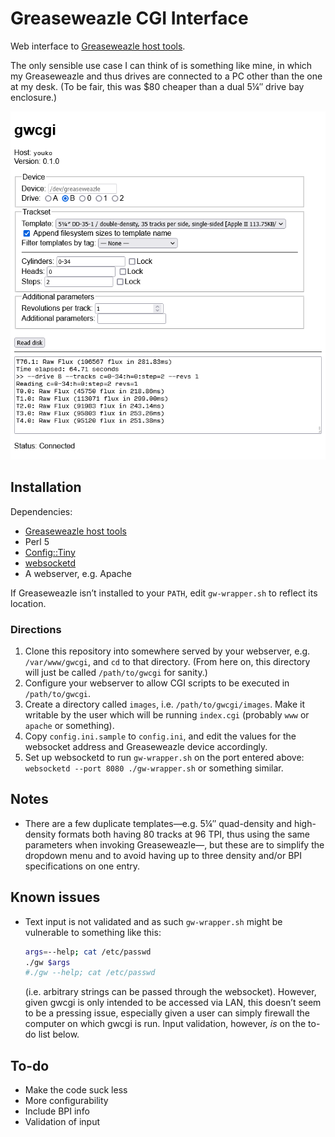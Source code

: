 Greaseweazle CGI Interface
==========================

Web interface to [Greaseweazle host tools][gw-host-tools-wiki].

The only sensible use case I can think of is something like mine,
in which my Greaseweazle and thus drives are connected to a PC other than
the one at my desk.
(To be fair, this was $80 cheaper than a dual 5¼″ drive bay enclosure.)

![Screenshot of gwcgi at work](screenshot.png)

Installation
------------

Dependencies:
* [Greaseweazle host tools][gw-host-tools-dl]
* Perl 5
* [Config::Tiny][config-tiny]
* [websocketd][websocketd]
* A webserver, e.g. Apache

If Greaseweazle isn’t installed to your `PATH`, edit `gw-wrapper.sh`
to reflect its location.

### Directions

1. Clone this repository into somewhere served by your webserver, e.g.
   `/var/www/gwcgi`, and `cd` to that directory.
   (From here on, this directory will just be called `/path/to/gwcgi`
   for sanity.)
2. Configure your webserver to allow CGI scripts to be executed in
   `/path/to/gwcgi`.
3. Create a directory called `images`, i.e. `/path/to/gwcgi/images`.
   Make it writable by the user which will be running `index.cgi`
   (probably `www` or `apache` or something).
4. Copy `config.ini.sample` to `config.ini`, and edit the values
   for the websocket address and Greaseweazle device accordingly.
5. Set up websocketd to run `gw-wrapper.sh` on the port entered above:
   `websocketd --port 8080 ./gw-wrapper.sh` or something similar.

Notes
-----

* There are a few duplicate templates—e.g. 5¼″ quad-density and high-density formats
  both having 80 tracks at 96 TPI, thus using the same parameters when invoking
  Greaseweazle—, but these are to simplify the dropdown menu and to avoid having
  up to three density and/or BPI specifications on one entry.

Known issues
------------

* Text input is not validated and as such `gw-wrapper.sh` might be vulnerable
  to something like this:
  ```sh
  args=--help; cat /etc/passwd
  ./gw $args
  #./gw --help; cat /etc/passwd
  ```
  (i.e. arbitrary strings can be passed through the websocket).
  However, given gwcgi is only intended to be accessed via LAN, this doesn’t
  seem to be a pressing issue, especially given a user can simply firewall
  the computer on which gwcgi is run.
  Input validation, however, *is* on the to-do list below.

To-do
-----

* Make the code suck less
* More configurability
* Include BPI info
* Validation of input

[gw-host-tools-wiki]: https://github.com/keirf/greaseweazle/wiki
[gw-host-tools-dl]: https://github.com/keirf/greaseweazle/wiki/Download-Host-Tools
[config-tiny]: https://metacpan.org/pod/Config::Tiny
[websocketd]: https://github.com/joewalnes/websocketd
